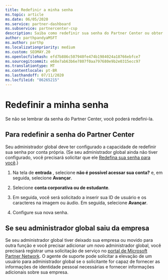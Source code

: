 ```yaml
---
title: Redefinir a minha senha
ms.topic: article
ms.date: 06/05/2020
ms.service: partner-dashboard
ms.subservice: partnercenter-csp
description: Saiba como redefinir sua senha do Partner Center ou obter ajuda do administrador global da sua empresa. Além disso, saiba como adicionar um novo administrador global do Partner Center.
author: parthpandyaMSFT
ms.author: parthp
ms.localizationpriority: medium
ms.custom: SEOMAY.20
ms.openlocfilehash: efd7b886c507940fe474b1984024a18766ebfce7
ms.sourcegitcommit: e68e7ab63b6e7807f0aa797680e9b2e0315ecc97
ms.translationtype: MT
ms.contentlocale: pt-BR
ms.lasthandoff: 07/11/2020
ms.locfileid: "86265215"
---
```

# <a name="reset-my-password"></a>Redefinir a minha senha

Se não se lembrar da senha do Partner Center, você poderá redefini-la.

## <a name="to-reset-your-partner-center-password"></a>Para redefinir a senha do Partner Center

Seu administrador global deve ter configurado a capacidade de redefinir sua senha por conta própria. (Se seu administrador global ainda não tiver configurado, você precisará solicitar que ele [Redefina sua senha para você](reset-a-user-password.md).)

1. Na tela de **entrada** , selecione **não é possível acessar sua conta?** e, em seguida, selecione **Avançar**.

2. Selecione **conta corporativa ou de estudante**.

3. Em seguida, você será solicitado a inserir sua ID de usuário e os caracteres na imagem ou áudio. Em seguida, selecione **Avançar**.

4. Configure sua nova senha.

## <a name="if-your-global-admin-has-left-the-company"></a>Se seu administrador global saiu da empresa

Se seu administrador global tiver deixado sua empresa ou movido para outra função e você precisar adicionar um novo administrador global, você precisará registrar uma solicitação de serviço no [portal de Microsoft Partner Network](https://partner.microsoft.com/commercial#/). O agente de suporte pode solicitar a elevação de um usuário para administrador global se o solicitante for capaz de fornecer as informações de identidade pessoal necessárias e fornecer informações adicionais sobre sua empresa.
